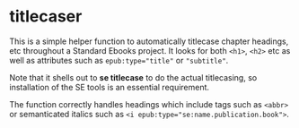 # titlecaser

This is a simple helper function to automatically titlecase chapter headings, etc throughout a Standard Ebooks project. It looks for both `<h1>`, `<h2>` etc as well as attributes such as `epub:type="title"` or `"subtitle"`.

Note that it shells out to **se titlecase** to do the actual titlecasing, so installation of the SE tools is an essential requirement.

The function correctly handles headings which include tags such as `<abbr>` or semanticated italics such as `<i epub:type="se:name.publication.book">`.
